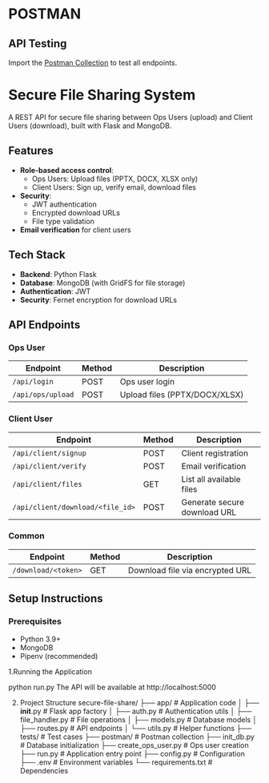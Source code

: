 # POSTMAN 
## API Testing
Import the [Postman Collection](https://schema.postman.com/json/collection/v2.1.0/collection.json) to test all endpoints.

# Secure File Sharing System

A REST API for secure file sharing between Ops Users (upload) and Client Users (download), built with Flask and MongoDB.

## Features

- **Role-based access control**:
  - Ops Users: Upload files (PPTX, DOCX, XLSX only)
  - Client Users: Sign up, verify email, download files
- **Security**:
  - JWT authentication
  - Encrypted download URLs
  - File type validation
- **Email verification** for client users

## Tech Stack

- **Backend**: Python Flask
- **Database**: MongoDB (with GridFS for file storage)
- **Authentication**: JWT
- **Security**: Fernet encryption for download URLs

## API Endpoints

### Ops User
| Endpoint | Method | Description |
|----------|--------|-------------|
| `/api/login` | POST | Ops user login |
| `/api/ops/upload` | POST | Upload files (PPTX/DOCX/XLSX) |

### Client User
| Endpoint | Method | Description |
|----------|--------|-------------|
| `/api/client/signup` | POST | Client registration |
| `/api/client/verify` | POST | Email verification |
| `/api/client/files` | GET | List all available files |
| `/api/client/download/<file_id>` | POST | Generate secure download URL |

### Common
| Endpoint | Method | Description |
|----------|--------|-------------|
| `/download/<token>` | GET | Download file via encrypted URL |

## Setup Instructions

### Prerequisites
- Python 3.9+
- MongoDB
- Pipenv (recommended)

1.Running the Application

python run.py
The API will be available at http://localhost:5000

2. Project Structure
   secure-file-share/
├── app/                  # Application code
│   ├── __init__.py       # Flask app factory
│   ├── auth.py           # Authentication utils
│   ├── file_handler.py   # File operations
│   ├── models.py         # Database models
│   ├── routes.py         # API endpoints
│   └── utils.py          # Helper functions
├── tests/                # Test cases
├── postman/              # Postman collection
├── init_db.py            # Database initialization
├── create_ops_user.py    # Ops user creation
├── run.py                # Application entry point
├── config.py             # Configuration
├── .env                  # Environment variables
└── requirements.txt      # Dependencies
